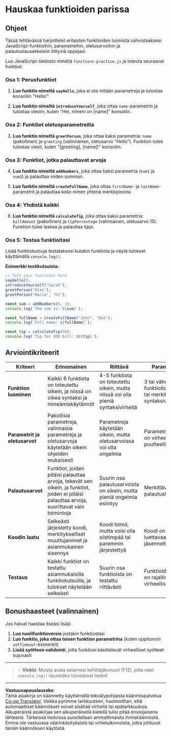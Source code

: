 <!--
CO_OP_TRANSLATOR_METADATA:
{
  "original_hash": "8328f58f4593b4671656ff8f4b2edbd9",
  "translation_date": "2025-10-23T00:13:41+00:00",
  "source_file": "2-js-basics/2-functions-methods/assignment.md",
  "language_code": "fi"
}
-->
# Hauskaa funktioiden parissa

## Ohjeet

Tässä tehtävässä harjoittelet erilaisten funktioiden luomista vahvistaaksesi JavaScript-funktioihin, parametreihin, oletusarvoihin ja palautuslausekkeisiin liittyviä oppejasi.

Luo JavaScript-tiedosto nimeltä `functions-practice.js` ja toteuta seuraavat funktiot:

### Osa 1: Perusfunktiot
1. **Luo funktio nimeltä `sayHello`**, joka ei ota mitään parametreja ja tulostaa konsoliin "Hello!".

2. **Luo funktio nimeltä `introduceYourself`**, joka ottaa `name`-parametrin ja tulostaa viestin, kuten "Hei, nimeni on [name]" konsoliin.

### Osa 2: Funktiot oletusparametreilla
3. **Luo funktio nimeltä `greetPerson`**, joka ottaa kaksi parametria: `name` (pakollinen) ja `greeting` (valinnainen, oletusarvo "Hello"). Funktion tulee tulostaa viesti, kuten "[greeting], [name]!" konsoliin.

### Osa 3: Funktiot, jotka palauttavat arvoja
4. **Luo funktio nimeltä `addNumbers`**, joka ottaa kaksi parametria (`num1` ja `num2`) ja palauttaa niiden summan.

5. **Luo funktio nimeltä `createFullName`**, joka ottaa `firstName`- ja `lastName`-parametrit ja palauttaa koko nimen yhtenä merkkijonona.

### Osa 4: Yhdistä kaikki
6. **Luo funktio nimeltä `calculateTip`**, joka ottaa kaksi parametria: `billAmount` (pakollinen) ja `tipPercentage` (valinnainen, oletusarvo 15). Funktion tulee laskea ja palauttaa tippi.

### Osa 5: Testaa funktioitasi
Lisää funktiokutsuja testataksesi kutakin funktiota ja näytä tulokset käyttämällä `console.log()`.

**Esimerkki testikutsuista:**
```javascript
// Test your functions here
sayHello();
introduceYourself("Sarah");
greetPerson("Alex");
greetPerson("Maria", "Hi");

const sum = addNumbers(5, 3);
console.log(`The sum is: ${sum}`);

const fullName = createFullName("John", "Doe");
console.log(`Full name: ${fullName}`);

const tip = calculateTip(50);
console.log(`Tip for $50 bill: $${tip}`);
```

## Arviointikriteerit

| Kriteeri | Erinomainen | Riittävä | Parannettavaa |
| -------- | ----------- | -------- | ------------- |
| **Funktion luominen** | Kaikki 6 funktiota on toteutettu oikein, ja niissä on oikea syntaksi ja nimeämiskäytännöt | 4-5 funktiota on toteutettu oikein, mutta niissä voi olla pieniä syntaksivirheitä | 3 tai vähemmän funktioita toteutettu tai merkittäviä syntaksivirheitä |
| **Parametrit ja oletusarvot** | Pakollisia parametreja, valinnaisia parametreja ja oletusarvoja käytetään oikein ohjeiden mukaisesti | Parametreja käytetään oikein, mutta oletusarvoissa voi olla ongelmia | Parametrien toteutus on virheellinen tai puutteellinen |
| **Palautusarvot** | Funktiot, joiden pitäisi palauttaa arvoja, tekevät sen oikein, ja funktiot, joiden ei pitäisi palauttaa arvoja, suorittavat vain toimintoja | Suurin osa palautusarvoista on oikein, mutta pieniä ongelmia esiintyy | Merkittäviä ongelmia palautuslausekkeissa |
| **Koodin laatu** | Selkeästi järjestetty koodi, merkitykselliset muuttujanimet ja asianmukainen sisennys | Koodi toimii, mutta voisi olla siistimpää tai paremmin järjestettyä | Koodi on vaikeasti luettavaa tai huonosti jäsenneltyä |
| **Testaus** | Kaikki funktiot on testattu asianmukaisilla funktiokutsuilla, ja tulokset näytetään selkeästi | Suurin osa funktioista on testattu riittävästi | Funktioiden testaus on rajallista tai virheellistä |

## Bonushaasteet (valinnainen)

Jos haluat haastaa itseäsi lisää:

1. **Luo nuolifunktioversio** jostakin funktiostasi
2. **Luo funktio, joka ottaa toisen funktion parametrina** (kuten oppitunnin `setTimeout`-esimerkit)
3. **Lisää syötteen validointi**, jotta funktiosi käsittelevät virheelliset syötteet sujuvasti

---

> 💡 **Vinkki**: Muista avata selaimesi kehittäjäkonsoli (F12), jotta näet `console.log()`-lauseiden tulostamat tiedot!

---

**Vastuuvapauslauseke**:  
Tämä asiakirja on käännetty käyttämällä tekoälypohjaista käännöspalvelua [Co-op Translator](https://github.com/Azure/co-op-translator). Vaikka pyrimme tarkkuuteen, huomioithan, että automaattiset käännökset voivat sisältää virheitä tai epätarkkuuksia. Alkuperäistä asiakirjaa sen alkuperäisellä kielellä tulisi pitää ensisijaisena lähteenä. Tärkeissä tiedoissa suositellaan ammattimaista ihmiskäännöstä. Emme ole vastuussa väärinkäsityksistä tai virhetulkinnoista, jotka johtuvat tämän käännöksen käytöstä.
